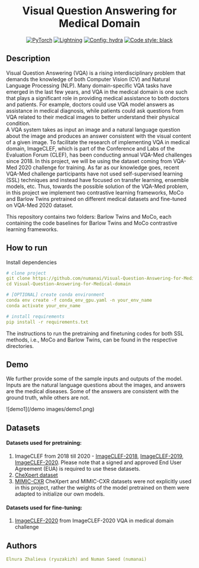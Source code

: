 <div align="center">

# Visual Question Answering for Medical Domain

<a href="https://pytorch.org/get-started/locally/"><img alt="PyTorch" src="https://img.shields.io/badge/PyTorch-orange?style=for-the-badge&logo=pytorch"></a>
<a href="https://pytorchlightning.ai/"><img alt="Lightning" src="https://img.shields.io/badge/-Lightning-blueviolet?style=for-the-badge"></a>
<a href="https://hydra.cc/"><img alt="Config: hydra" src="https://img.shields.io/badge/config-hydra-blue?style=for-the-badge"></a>
<a href="https://black.readthedocs.io/en/stable/"><img alt="Code style: black" src="https://img.shields.io/badge/code%20style-black-black.svg?style=for-the-badge"></a>

</div>

## Description
Visual Question Answering (VQA) is a rising interdisciplinary problem that demands the knowledge of both Computer Vision (CV) and Natural Language Processing (NLP). Many domain-specific VQA tasks have emerged in the last few years, and VQA in the medical domain is one such that plays a significant role in providing medical assistance to both doctors and patients. For example, doctors could use VQA model answers as assistance in medical diagnosis, while patients could ask questions from VQA related to their medical images to better understand their physical condition. <br>
A VQA system takes as input an image and a natural language question about the image and produces an answer consistent with the visual content of a given image. To facilitate the research of implementing VQA in medical domain, ImageCLEF, which is part of the Conference and Labs of the Evaluation Forum (CLEF), has been conducting annual VQA-Med challenges since 2018. In this project, we will be using the dataset coming from VQA-Med 2020 challenge for training. As far as our knowledge goes, recent VQA-Med challenge participants have not used self-supervised learning (SSL) techniques and instead have focused on transfer learning, ensemble models, etc. Thus, towards the possible solution of the VQA-Med problem, in this project we implement two contrastive learning frameworks, MoCo and Barlow Twins pretrained on different medical datasets and fine-tuned on VQA-Med 2020 dataset.

This repository contains two folders: Barlow Twins and MoCo, each containing the code baselines for Barlow Twins and MoCo contrastive learning frameworks.

## How to run
Install dependencies
```yaml
# clone project
git clone https://github.com/numanai/Visual-Question-Answering-for-Medical-domain
cd Visual-Question-Answering-for-Medical-domain

# [OPTIONAL] create conda environment
conda env create -f conda_env_gpu.yaml -n your_env_name
conda activate your_env_name

# install requirements
pip install -r requirements.txt
```
The instructions to run the pretraining and finetuning codes for both SSL methods, i.e., MoCo and Barlow Twins, can be found in the respective directories.

## Demo
We further provide some of the sample inputs and outputs of the model. Inputs are the natural language questions about the images, and answers are the medical diseases. Some of the answers are consistent with the ground truth, while others are not.

![demo1](/demo images/demo1.png)

## Datasets
#### Datasets used for pretraining:
1. ImageCLEF from 2018 till 2020 - [ImageCLEF-2018](https://www.aicrowd.com/clef_tasks/8/task_dataset_files?challenge_id=155), [ImageCLEF-2019](https://github.com/abachaa/VQA-Med-2019), [ImageCLEF-2020](https://github.com/abachaa/VQA-Med-2020). Please note that a signed and approved End User Agreement (EUA) is required to use these datasets.
2. [CheXpert dataset](https://stanfordmlgroup.github.io/competitions/chexpert/)
3. [MIMIC-CXR](https://mimic-cxr.mit.edu/)
CheXpert and MIMIC-CXR datasets were not explicitly used in this project, rather the weights of the model pretrained on them were adapted to initialize our own models.
#### Datasets used for fine-tuning:
1. [ImageCLEF-2020](https://github.com/abachaa/VQA-Med-2020) from ImageCLEF-2020 VQA in medical domain challenge

## Authors
```yaml
Elnura Zhalieva (ryuzakizh) and Numan Saeed (numanai)
```
